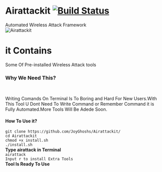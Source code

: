 # Airattackit  [![Build Status](https://travis-ci.org/dwyl/esta.svg?branch=master)](http://facebook.com/Youcanreadthis)
Automated Wireless Attack Framework<br/>
![Airattackit](https://i.ibb.co/58SsWMr/Screenshot-from-2019-03-16-04-51-16.png)
# it Contains
Some Of Pre-installed Wireless Attack tools<br/>
<h3>Why We Need This?</h3><br/>
<p>Writing Comands On Terminal Is To Boring and Hard For New Users.With This Tool U Dont Need To Write Command or Remember Command it is Fully Automated.More Tools Will Be Adede Soon.<br/></p>
<h4>How To Use it?<br/></h4>
<p><code>git clone https://github.com/JoyGhoshs/Airattackit/</code><br/>
  <code>cd Airattackit</code><br/>
  <code>chmod +x install.sh</code><br/>
  <code>./install.sh</code><br/>
  <b>Type airattack in Terminal</b><br/>
  <code>airattack</code><br/>
  <code>Input r to install Extra Tools<br/></code>
  <b>Tool Is Ready To Use</b>
</p>
